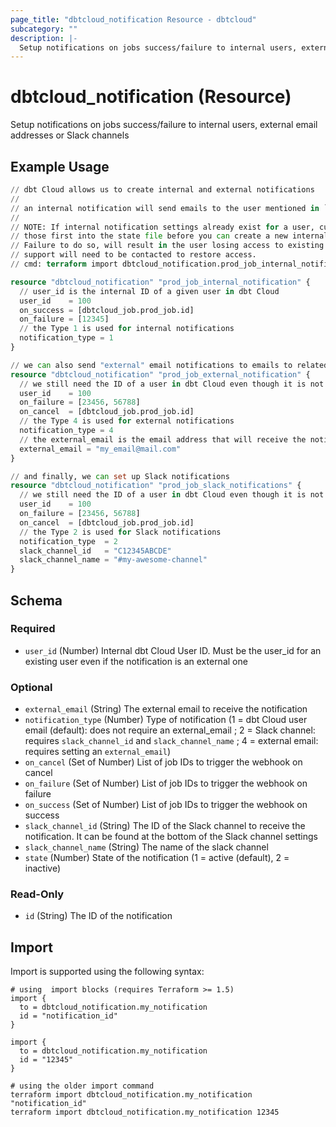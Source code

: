 ```yaml
---
page_title: "dbtcloud_notification Resource - dbtcloud"
subcategory: ""
description: |-
  Setup notifications on jobs success/failure to internal users, external email addresses or Slack channels
---
```


# dbtcloud_notification (Resource)


Setup notifications on jobs success/failure to internal users, external email addresses or Slack channels

## Example Usage

```terraform
// dbt Cloud allows us to create internal and external notifications
//
// an internal notification will send emails to the user mentioned in `user_id`
//
// NOTE: If internal notification settings already exist for a user, currently you MUST import
// those first into the state file before you can create a new internal notification for that user.
// Failure to do so, will result in the user losing access to existing notifications and dbt
// support will need to be contacted to restore access.
// cmd: terraform import dbtcloud_notification.prod_job_internal_notification <user_id>

resource "dbtcloud_notification" "prod_job_internal_notification" {
  // user_id is the internal ID of a given user in dbt Cloud
  user_id    = 100
  on_success = [dbtcloud_job.prod_job.id]
  on_failure = [12345]
  // the Type 1 is used for internal notifications
  notification_type = 1
}

// we can also send "external" email notifications to emails to related to dbt Cloud users
resource "dbtcloud_notification" "prod_job_external_notification" {
  // we still need the ID of a user in dbt Cloud even though it is not used for sending notifications
  user_id    = 100
  on_failure = [23456, 56788]
  on_cancel  = [dbtcloud_job.prod_job.id]
  // the Type 4 is used for external notifications
  notification_type = 4
  // the external_email is the email address that will receive the notification
  external_email = "my_email@mail.com"
}

// and finally, we can set up Slack notifications
resource "dbtcloud_notification" "prod_job_slack_notifications" {
  // we still need the ID of a user in dbt Cloud even though it is not used for sending notifications
  user_id    = 100
  on_failure = [23456, 56788]
  on_cancel  = [dbtcloud_job.prod_job.id]
  // the Type 2 is used for Slack notifications
  notification_type  = 2
  slack_channel_id   = "C12345ABCDE"
  slack_channel_name = "#my-awesome-channel"
}
```

<!-- schema generated by tfplugindocs -->
## Schema

### Required

- `user_id` (Number) Internal dbt Cloud User ID. Must be the user_id for an existing user even if the notification is an external one

### Optional

- `external_email` (String) The external email to receive the notification
- `notification_type` (Number) Type of notification (1 = dbt Cloud user email (default): does not require an external_email ; 2 = Slack channel: requires `slack_channel_id` and `slack_channel_name` ; 4 = external email: requires setting an `external_email`)
- `on_cancel` (Set of Number) List of job IDs to trigger the webhook on cancel
- `on_failure` (Set of Number) List of job IDs to trigger the webhook on failure
- `on_success` (Set of Number) List of job IDs to trigger the webhook on success
- `slack_channel_id` (String) The ID of the Slack channel to receive the notification. It can be found at the bottom of the Slack channel settings
- `slack_channel_name` (String) The name of the slack channel
- `state` (Number) State of the notification (1 = active (default), 2 = inactive)

### Read-Only

- `id` (String) The ID of the notification

## Import

Import is supported using the following syntax:

```shell
# using  import blocks (requires Terraform >= 1.5)
import {
  to = dbtcloud_notification.my_notification
  id = "notification_id"
}

import {
  to = dbtcloud_notification.my_notification
  id = "12345"
}

# using the older import command
terraform import dbtcloud_notification.my_notification "notification_id"
terraform import dbtcloud_notification.my_notification 12345
```
